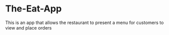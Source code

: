 # The-Eat-App
This is an app that allows the restaurant to present a menu for customers to view and place orders
